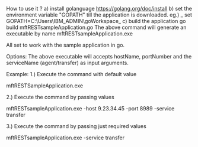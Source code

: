 How to use it ?
    a) install golanguage 
      https://golang.org/doc/install
    b) set the environment variable "GOPATH" till the application is downloaded. 
       eg.) _ set GOPATH=C:\Users\IBM_ADMIN\goWorkspace_
    c) build the application
         go build mftRESTsampleApplication.go 
         The above command will generate an executable by name mftRESTsampleApplication.exe
  
  All set to work with the sample application in go.

Options: 
The above executable will accepts hostName, portNumber and the serviceName (agent/transfer) as input arguments.

Example: 
1.) Execute the command with default value

   mftRESTSampleApplication.exe

2.) Execute the command by passing values

mftRESTsampleApplication.exe -host 9.23.34.45 -port 8989 -service transfer

3.) Execute the command by passing just required values

mftRESTsampleApplication.exe -service transfer
